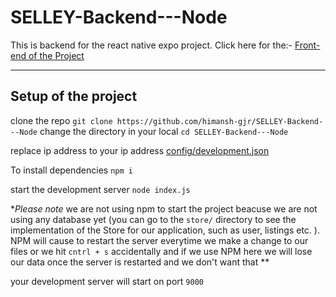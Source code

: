 # SELLEY-Backend---Node

This is backend for the react native expo project.
Click here for the:- [Front-end of the Project](https://github.com/himansh-gjr/SELLEY)

****

## Setup of the project

clone the repo `git clone https://github.com/himansh-gjr/SELLEY-Backend---Node`
change the directory in your local `cd SELLEY-Backend---Node` 

replace ip address to your ip address [config/development.json](https://github.com/himansh-gjr/SELLEY-Backend---Node/blob/main/config/development.json)

To install dependencies `npm i`

start the development server `node index.js`

**Please note* we are not using npm to start the project beacuse we are not using any database yet (you can go to the `store/` directory to see the implementation of the Store for our application, such as user, listings etc. ). NPM will cause to restart the server everytime we make a change to our files or we hit `cntrl + s` accidentally  and if we use NPM here we will lose our data once the server is restarted and we don't want that **

your development server will start on port `9000`
